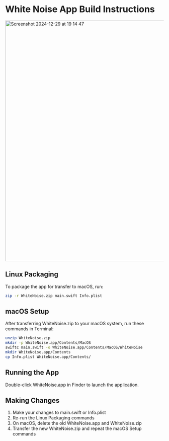 # White Noise App Build Instructions

<img width="765" alt="Screenshot 2024-12-29 at 19 14 47" src="https://github.com/user-attachments/assets/517a4d11-1a9b-41ea-ac64-9141b7b9bd5f" />

## Linux Packaging
To package the app for transfer to macOS, run:
```bash
zip -r WhiteNoise.zip main.swift Info.plist
```

## macOS Setup
After transferring WhiteNoise.zip to your macOS system, run these commands in Terminal:
```bash
unzip WhiteNoise.zip
mkdir -p WhiteNoise.app/Contents/MacOS
swiftc main.swift -o WhiteNoise.app/Contents/MacOS/WhiteNoise
mkdir WhiteNoise.app/Contents
cp Info.plist WhiteNoise.app/Contents/
```

## Running the App
Double-click WhiteNoise.app in Finder to launch the application.

## Making Changes
1. Make your changes to main.swift or Info.plist
2. Re-run the Linux Packaging commands
3. On macOS, delete the old WhiteNoise.app and WhiteNoise.zip
4. Transfer the new WhiteNoise.zip and repeat the macOS Setup commands
